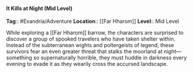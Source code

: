 #### It Kills at Night (Mid Level)
**Tag**:: #Exandria/Adventure
**Location**:: [[Far Hharom]]
**Level**:: Mid Level

 While exploring a [[Far Hharom]] barrow, the characters are surprised to discover a group of spooked travelers who have taken shelter within. Instead of the subterranean wights and poltergeists of legend, these survivors fear an even greater threat that stalks the moorland at night—something so supernaturally horrible, they must huddle in darkness every evening to evade it as they wearily cross the accursed landscape.
